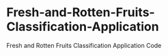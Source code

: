# Fresh-and-Rotten-Fruits-Classification-Application
Fresh and Rotten Fruits Classification Application Code

